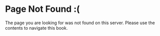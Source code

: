 ---
---
# Page Not Found :(

The page you are looking for was not found on this server. Please use the contents to navigate this book.
